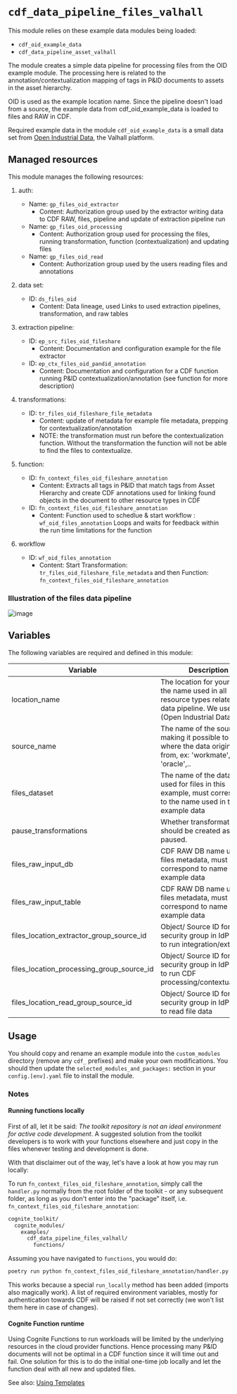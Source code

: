 # `cdf_data_pipeline_files_valhall`

This module relies on these example data modules being loaded:

- `cdf_oid_example_data`
- `cdf_data_pipeline_asset_valhall`

The module creates a simple data pipeline for processing files from the OID example module.
The processing here is related to the annotation/contextualization mapping of tags in P&ID documents
to assets in the asset hierarchy.

OID is used as the example location name.
Since the pipeline doesn't load from a source, the example data from cdf_oid_example_data is loaded to files and RAW in CDF.

Required example data in the module `cdf_oid_example_data` is a small data set from
[Open Industrial Data](https://learn.cognite.com/open-industrial-data), the Valhall platform.

## Managed resources

This module manages the following resources:

1. auth:
   - Name: `gp_files_oid_extractor`
     - Content: Authorization group used by the extractor writing data to CDF RAW, files, pipeline and
       update of extraction pipeline run
   - Name: `gp_files_oid_processing`
     - Content: Authorization group used for processing the files, running transformation,
       function (contextualization) and updating files
   - Name: `gp_files_oid_read`
     - Content: Authorization group used by the users reading files and annotations

2. data set:
   - ID: `ds_files_oid`
     - Content: Data lineage, used Links to used extraction pipelines, transformation, and raw tables

3. extraction pipeline:
   - ID: `ep_src_files_oid_fileshare`
     - Content: Documentation and configuration example for the file extractor
   - ID: `ep_ctx_files_oid_pandid_annotation`
     - Content: Documentation and configuration for a CDF function running P&ID contextualization/annotation
       (see function for more description)

4. transformations:
   - ID: `tr_files_oid_fileshare_file_metadata`
     - Content: update of metadata for example file metadata, prepping for contextualization/annotation
     - NOTE: the transformation must run before the contextualization function. Without the transformation the
       function will not be able to find the files to contextualize.

5. function:
   - ID: `fn_context_files_oid_fileshare_annotation`
     - Content: Extracts all tags in P&ID that match tags from Asset Hierarchy and create CDF annotations used for linking
       found objects in the document to other resource types in CDF
   - ID: `fn_context_files_oid_fileshare_annotation`
     - Content: Function used to schedlue & start workflow : `wf_oid_files_annotation`  Loops and waits for feedback within the run time limitations for the function

6. workflow
   - ID: `wf_oid_files_annotation`
     - Content: Start Transformation:  `tr_files_oid_fileshare_file_metadata` and then Function: `fn_context_files_oid_fileshare_annotation`
       
### Illustration of the files data pipeline

![image](https://github.com/cognitedata/toolkit/assets/31886431/3722b1ad-ecb6-4251-84d0-ae31ee63e676)


## Variables

The following variables are required and defined in this module:

| Variable | Description |
|----------|-------------|
| location_name | The location for your data, the name used in all resource types related to the data pipeline. We use oid (Open Industrial Data) |
| source_name | The name of the source making it possible to identify where the data originates from, ex: 'workmate', 'sap', 'oracle',..|
| files_dataset | The name of the data set used for files in this example, must correspond to the name used in the example data|
| pause_transformations | Whether transformations should be created as paused.|
| files_raw_input_db | CDF RAW DB name used for files metadata, must correspond to name used in example data|
| files_raw_input_table | CDF RAW DB name used for files metadata, must correspond to name used in example data|
| files_location_extractor_group_source_id | Object/ Source ID for security group in IdP. Used to run integration/extractor|
| files_location_processing_group_source_id | Object/ Source ID for security group in IdP. Used to run CDF processing/contextualization|
| files_location_read_group_source_id | Object/ Source ID for security group in IdP. Used to read file data|

## Usage

You should copy and rename an example module into the `custom_modules` directory (remove any `cdf_` prefixes) and make
your own modifications. You should then update the `selected_modules_and_packages:` section in your `config.[env].yaml`
file to install the module.

### Notes

#### Running functions locally

First of all, let it be said: _The toolkit repository is not an ideal environment for active code development_. A
suggested solution from the toolkit developers is to work with your functions elsewhere and just copy in the files
whenever testing and development is done.

With that disclaimer out of the way, let's have a look at how you may run locally:

To run `fn_context_files_oid_fileshare_annotation`, simply call the `handler.py` normally from the root folder of
the toolkit - or any subsequent folder, as long as you don't enter into the "package" itself, i.e.
`fn_context_files_oid_fileshare_annotation`:

```txt
cognite_toolkit/
  cognite_modules/
    examples/
      cdf_data_pipeline_files_valhall/
        functions/
```

Assuming you have navigated to `functions`, you would do:

```bash
poetry run python fn_context_files_oid_fileshare_annotation/handler.py
```

This works because a special `run_locally` method has been added (imports also magically work). A list of
required environment variables, mostly for authentication towards CDF will be raised if not set correctly
(we won't list them here in case of changes).

#### Cognite Function runtime

Using Cognite Functions to run workloads will be limited by the underlying resources in the cloud provider
functions. Hence processing many P&ID documents will not be optimal in a CDF function since it will time
out and fail. One solution for this is to do the initial one-time job locally and let the function deal
with all new and updated files.

See also: [Using Templates](https://developer.cognite.com/sdks/toolkit/templates)
